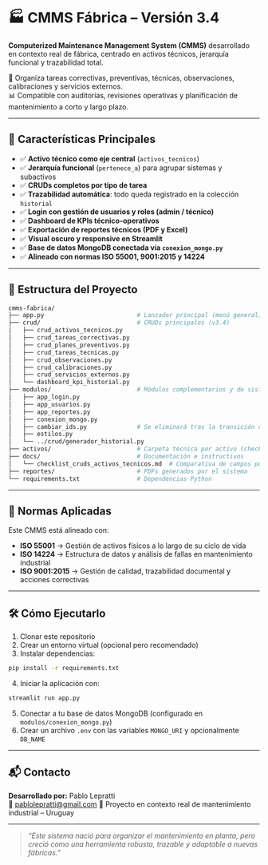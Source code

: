 # 🏭 CMMS Fábrica – Versión 3.4

**Computerized Maintenance Management System (CMMS)** desarrollado en contexto real de fábrica, centrado en activos técnicos, jerarquía funcional y trazabilidad total.

🔧 Organiza tareas correctivas, preventivas, técnicas, observaciones, calibraciones y servicios externos.  
📊 Compatible con auditorías, revisiones operativas y planificación de mantenimiento a corto y largo plazo.

---

## 🚀 Características Principales

- ✅ **Activo técnico como eje central** (`activos_tecnicos`)
- ✅ **Jerarquía funcional** (`pertenece_a`) para agrupar sistemas y subactivos
- ✅ **CRUDs completos por tipo de tarea**
- ✅ **Trazabilidad automática**: todo queda registrado en la colección `historial`
- ✅ **Login con gestión de usuarios y roles (admin / técnico)**
- ✅ **Dashboard de KPIs técnico-operativos**
- ✅ **Exportación de reportes técnicos (PDF y Excel)**
- ✅ **Visual oscuro y responsive en Streamlit**
- ✅ **Base de datos MongoDB conectada vía `conexion_mongo.py`**
- ✅ **Alineado con normas ISO 55001, 9001:2015 y 14224**

---

## 📁 Estructura del Proyecto

```bash
cmms-fabrica/
├── app.py                          # Lanzador principal (menú general)
├── crud/                           # CRUDs principales (v3.4)
│   ├── crud_activos_tecnicos.py
│   ├── crud_tareas_correctivas.py
│   ├── crud_planes_preventivos.py
│   ├── crud_tareas_tecnicas.py
│   ├── crud_observaciones.py
│   ├── crud_calibraciones.py
│   ├── crud_servicios_externos.py
│   └── dashboard_kpi_historial.py
├── modulos/                        # Módulos complementarios y de sistema
│   ├── app_login.py
│   ├── app_usuarios.py
│   ├── app_reportes.py
│   ├── conexion_mongo.py
│   ├── cambiar_ids.py              # Se eliminará tras la transición completa
│   ├── estilos.py
│   └── ../crud/generador_historial.py
├── activos/                        # Carpeta técnica por activo (checklists, fotos, planos)
├── docs/                           # Documentación e instructivos
│   └── checklist_cruds_activos_tecnicos.md  # Comparativa de campos por CRUD
├── reportes/                       # PDFs generados por el sistema
└── requirements.txt                # Dependencias Python
```

---

## 📌 Normas Aplicadas

Este CMMS está alineado con:

- **ISO 55001** → Gestión de activos físicos a lo largo de su ciclo de vida  
- **ISO 14224** → Estructura de datos y análisis de fallas en mantenimiento industrial  
- **ISO 9001:2015** → Gestión de calidad, trazabilidad documental y acciones correctivas

---

## 🛠️ Cómo Ejecutarlo

1. Clonar este repositorio
2. Crear un entorno virtual (opcional pero recomendado)
3. Instalar dependencias:

```bash
pip install -r requirements.txt
```

4. Iniciar la aplicación con:

```bash
streamlit run app.py
```

5. Conectar a tu base de datos MongoDB (configurado en `modulos/conexion_mongo.py`)
6. Crear un archivo `.env` con las variables `MONGO_URI` y opcionalmente `DB_NAME`

---

## 📬 Contacto

**Desarrollado por:** Pablo Lepratti  
📧 pablolepratti@gmail.com
🔗 Proyecto en contexto real de mantenimiento industrial – Uruguay

---

> *“Este sistema nació para organizar el mantenimiento en planta, pero creció como una herramienta robusta, trazable y adaptable a nuevas fábricas.”*
